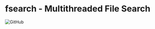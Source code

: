 # fsearch - Multithreaded File Search

![GitHub](https://img.shields.io/github/license/DavidLekei/fsearch)